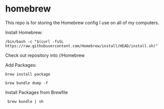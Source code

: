 # homebrew
This repo is for storing the Homebrew config I use on all of my computers.

Install Homebrew: 

```/bin/bash -c "$(curl -fsSL https://raw.githubusercontent.com/Homebrew/install/HEAD/install.sh)"```

Check out repository into /<home>/Homebrew

Add Packages:

```brew install package```

```brew bundle dump -f```

Install Packages from Brewfile

``` brew bundle | sh```
